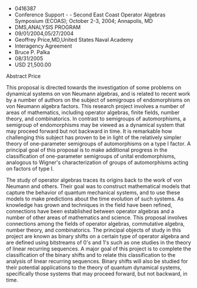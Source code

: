 
* 0416387
* Conference Support - - Second East Coast Operator Algebras Symposium (ECOAS); October 2-3, 2004; Annapolis, MD
* DMS,ANALYSIS PROGRAM
* 09/01/2004,05/27/2004
* Geoffrey Price,MD,United States Naval Academy
* Interagency Agreement
* Bruce P. Palka
* 08/31/2005
* USD 21,500.00

Abstract Price

This proposal is directed towards the investigation of some problems on
dynamical systems on von Neumann algebras, and is related to recent work by a
number of authors on the subject of semigroups of endomorphisms on von Neumann
algebra factors. This research project involves a number of areas of
mathematics, including operator algebras, finite fields, number theory, and
combinatorics. In contrast to semigroups of automorphisms, a semigroup of
endomorphisms may be viewed as a dynamical system that may proceed forward but
not backward in time. It is remarkable how challenging this subject has proven
to be in light of the relatively simpler theory of one-parameter semigroups of
automorphisms on a type I factor. A principal goal of this proposal is to make
additional progress in the classification of one-parameter semigroups of unital
endomorphisms, analogous to Wigner's characterization of groups of automorphisms
acting on factors of type I.

The study of operator algebras traces its origins back to the work of von
Neumann and others. Their goal was to construct mathematical models that capture
the behavior of quantum mechanical systems, and to use these models to make
predictions about the time evolution of such systems. As knowledge has grown and
techniques in the field have been refined, connections have been established
between operator algebras and a number of other areas of mathematics and
science. This proposal involves connections among the fields of operator
algebras, commutative algebra, number theory, and combinatorics. The principal
objects of study in this project are known as binary shifts on a certain type of
operator algebra and are defined using bitstreams of 0's and 1's such as one
studies in the theory of linear recurring sequences. A major goal of this
project is to complete the classification of the binary shifts and to relate
this classification to the analysis of linear recurring sequences. Binary shifts
will also be studied for their potential applications to the theory of quantum
dynamical systems, specifically those systems that may proceed forward, but not
backward, in time.




